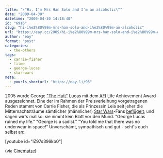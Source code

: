 ```yaml
---
title: "\"Hi, I'm Mrs Han Solo and I'm an alcoholic\""
date: "2009-04-30"
datetime: "2009-04-30 14:18:40"
id: "6916"
slug: "hi-i%e2%80%99m-mrs-han-solo-and-i%e2%80%99m-an-alcoholic"
url: "https://eay.cc/2009/hi-i%e2%80%99m-mrs-han-solo-and-i%e2%80%99m-an-alcoholic/"
author: "eay"
format: "post"
categories:
  - the-others
tags:
  - carrie-fisher
  - filme
  - george-lucas
  - star-wars
meta:
  - yourls_shorturl: "https://eay.li/96"
---
```


2005 wurde George ["The Hutt"](//eay.cc/2008/georgelucas/) Lucas mit dem [AFI](http://www.afi.com/) Life Achievement Award ausgezeichnet. Eine der im Rahmen der Preisverleihung vorgetragenen Reden stammt von Carrie Fisher, die als Prinzessin Leia seit jeher die Mitternachtsträume sämtlicher (männlicher) [Star Wars](//eay.cc/tag/star-wars/)\-Fans [beflügelt](//eay.cc/2008/die-wohl-wichtigste-webseite-der-welt/), und sagen wir's mal so: sie nimmt kein Blatt vor den Mund. "George Lucas ruined my life." "George is a sadist." "You told me that there was no underwear in space!" Unverschämt, sympathisch und gut - seht's euch selbst an:

\[youtube id="lZ97s396kb0"\]

(via [Cinematze](http://www.cinematze.de/2009/04/24/hi-im-mrs-han-solo-and-im-an-alcoholic/))
